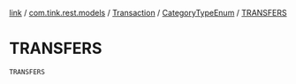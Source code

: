 [link](../../../index.md) / [com.tink.rest.models](../../index.md) / [Transaction](../index.md) / [CategoryTypeEnum](index.md) / [TRANSFERS](./-t-r-a-n-s-f-e-r-s.md)

# TRANSFERS

`TRANSFERS`